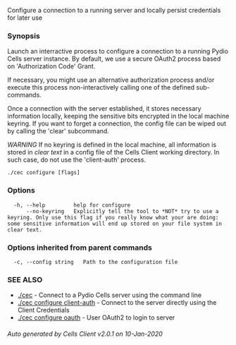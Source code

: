 Configure a connection to a running server and locally persist credentials for later use

### Synopsis


Launch an interractive process to configure a connection to a running Pydio Cells server instance.
By default, we use a secure OAuth2 process based on 'Authorization Code' Grant.

If necessary, you might use an alternative authorization process and/or execute this process non-interactively calling one of the defined sub-commands.

Once a connection with the server established, it stores necessary information locally, keeping the sensitive bits encrypted in the local machine keyring.
If you want to forget a connection, the config file can be wiped out by calling the 'clear' subcommand.

*WARNING*
If no keyring is defined in the local machine, all information is stored in *clear text* in a config file of the Cells Client working directory.
In such case, do not use the 'client-auth' process.


```
./cec configure [flags]
```

### Options

```
  -h, --help         help for configure
      --no-keyring   Explicitly tell the tool to *NOT* try to use a keyring. Only use this flag if you really know what your are doing: some sensitive information will end up stored on your file system in clear text.
```

### Options inherited from parent commands

```
  -c, --config string   Path to the configuration file
```

### SEE ALSO

* [./cec](./cec)	 - Connect to a Pydio Cells server using the command line
* [./cec configure client-auth](./cec-configure-client-auth)	 - Connect to the server directly using the Client Credentials
* [./cec configure oauth](./cec-configure-oauth)	 - User OAuth2 to login to server

###### Auto generated by Cells Client v2.0.1 on 10-Jan-2020
